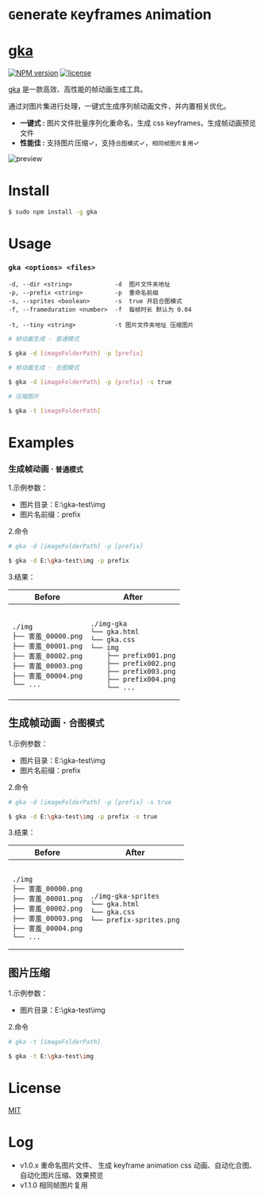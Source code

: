 # `G`enerate  `K`eyframes  `A`nimation

#  [gka](https://github.com/joeyguo/gka)
[![NPM version](https://img.shields.io/npm/v/gka.svg?style=flat)](https://www.npmjs.org/package/gka)  [![license](https://img.shields.io/badge/license-MIT-blue.svg)](https://github.com/joeyguo/gka#license) 

[gka](https://github.com/joeyguo/gka) 是一款高效、高性能的帧动画生成工具。

通过对图片集进行处理，一键式生成序列帧动画文件，并内置相关优化。

* **一键式 :**  图片文件批量序列化重命名，生成 css keyframes，生成帧动画预览文件
* **性能佳 :**  支持图片压缩✓，支持`合图模式`✓，`相同帧图片复用`✓

![preview](https://cloud.githubusercontent.com/assets/10385585/24502038/ac4bd9f2-157e-11e7-87e0-a9a44aaffafa.gif)

# Install

```sh
$ sudo npm install -g gka
```

# Usage

### `gka <options> <files>`
```
-d, --dir <string>            -d  图片文件夹地址
-p, --prefix <string>         -p  重命名前缀
-s, --sprites <boolean>       -s  true 开启合图模式
-f, --frameduration <number>  -f  每帧时长 默认为 0.04

-t, --tiny <string>           -t 图片文件夹地址 压缩图片
```


```sh
# 帧动画生成 - 普通模式

$ gka -d [imageFolderPath] -p [prefix] 
```

```sh
# 帧动画生成 - 合图模式

$ gka -d [imageFolderPath] -p [prefix] -s true
```

```sh
# 压缩图片

$ gka -t [imageFolderPath]
```

# Examples

### 生成帧动画 &middot; `普通模式`

1.示例参数： 

- 图片目录：E:\gka-test\img
- 图片名前缀：prefix

2.命令

```sh
# gka -d [imageFolderPath] -p [prefix] 

$ gka -d E:\gka-test\img -p prefix
```

3.结果： 
<table>
    <thead>
        <tr><th>Before</th><th>After</th></tr>
    </thead>
    <tbody>
        <tr>
            <td><pre><code>
./img
├── 害羞_00000.png
├── 害羞_00001.png
├── 害羞_00002.png
├── 害羞_00003.png
├── 害羞_00004.png
└── ...
</code></pre></td>
<td><pre><code>
./img-gka
└── gka.html
└── gka.css
└── img
    ├── prefix001.png
    ├── prefix002.png
    ├── prefix003.png
    ├── prefix004.png
    └── ...
</code></pre></td>
        </tr>
    </tbody>
</table>

## 生成帧动画 &middot; `合图模式`

1.示例参数： 

- 图片目录：E:\gka-test\img
- 图片名前缀：prefix

2.命令

```sh
# gka -d [imageFolderPath] -p [prefix] -s true

$ gka -d E:\gka-test\img -p prefix -s true
```

3.结果： 
<table>
    <thead>
        <tr><th>Before</th><th>After</th></tr>
    </thead>
    <tbody>
        <tr>
            <td><pre><code>
./img
├── 害羞_00000.png
├── 害羞_00001.png
├── 害羞_00002.png
├── 害羞_00003.png
├── 害羞_00004.png
└── ...
</code></pre></td>
<td><pre><code>
./img-gka-sprites
└── gka.html
└── gka.css
└── prefix-sprites.png
</code></pre></td>
        </tr>
    </tbody>
</table>

## 图片压缩

1.示例参数： 

- 图片目录：E:\gka-test\img

2.命令
```sh
# gka -t [imageFolderPath]

$ gka -t E:\gka-test\img
```

# License

[MIT](./LICENSE) 

# Log

- v1.0.x 重命名图片文件、 生成 keyframe animation css 动画、自动化合图、自动化图片压缩、效果预览
- v1.1.0 相同帧图片复用
